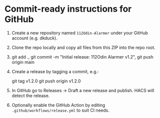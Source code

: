 # Commit-ready instructions for GitHub

1. Create a new repository named `112Odin-Alarmer` under your GitHub account (e.g. dkduck).

2. Clone the repo locally and copy all files from this ZIP into the repo root.

3. git add ., git commit -m "Initial release: 112Odin Alarmer v1.2", git push origin main

4. Create a release by tagging a commit, e.g.:

   git tag v1.2.0
   git push origin v1.2.0

5. In GitHub go to Releases → Draft a new release and publish. HACS will detect the release.

6. Optionally enable the GitHub Action by editing `.github/workflows/release.yml` to suit CI needs.
